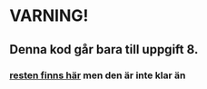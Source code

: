 # VARNING!
## Denna kod går bara till uppgift 8.

###  [resten finns här](https://github.com/KDiaCodes/snow-eater) men den är inte klar än
